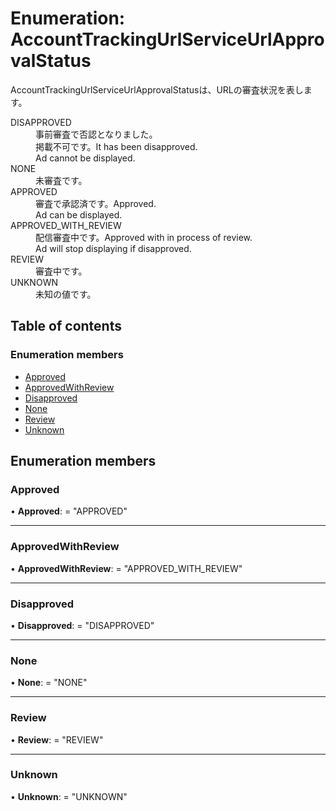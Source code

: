 # Enumeration: AccountTrackingUrlServiceUrlApprovalStatus


<div lang=\"ja\">AccountTrackingUrlServiceUrlApprovalStatusは、URLの審査状況を表します。</div>  <dl class=term>   <dt class=\"term__item\">DISAPPROVED</dt>   <dd class=\"term__desc\"><span lang=\"ja\">事前審査で否認となりました。<br>掲載不可です。</span><span lang=\"en\">It has been disapproved.<br>Ad cannot be displayed.</span></dd>   <dt class=\"term__item\">NONE</dt>   <dd class=\"term__desc\"><span lang=\"ja\">未審査です。</span></dd>   <dt class=\"term__item\">APPROVED</dt>   <dd class=\"term__desc\"><span lang=\"ja\">審査で承認済です。</span><span lang=\"en\">Approved.<br>Ad can be displayed.</span></dd>   <dt class=\"term__item\">APPROVED_WITH_REVIEW</dt>   <dd class=\"term__desc\"><span lang=\"ja\">配信審査中です。</span><span lang=\"en\">Approved with in process of review.<br>Ad will stop displaying if disapproved.</span></dd>   <dt class=\"term__item\">REVIEW</dt>   <dd class=\"term__desc\"><span lang=\"ja\">審査中です。</span></dd>   <dt class=\"term__item\">UNKNOWN</dt>   <dd class=\"term__desc\"><span lang=\"ja\">未知の値です。</span></dd> </dl>

## Table of contents

### Enumeration members

- [Approved](accounttrackingurlserviceurlapprovalstatus.md#approved)
- [ApprovedWithReview](accounttrackingurlserviceurlapprovalstatus.md#approvedwithreview)
- [Disapproved](accounttrackingurlserviceurlapprovalstatus.md#disapproved)
- [None](accounttrackingurlserviceurlapprovalstatus.md#none)
- [Review](accounttrackingurlserviceurlapprovalstatus.md#review)
- [Unknown](accounttrackingurlserviceurlapprovalstatus.md#unknown)

## Enumeration members

### Approved

• **Approved**: = "APPROVED"

___

### ApprovedWithReview

• **ApprovedWithReview**: = "APPROVED\_WITH\_REVIEW"

___

### Disapproved

• **Disapproved**: = "DISAPPROVED"

___

### None

• **None**: = "NONE"

___

### Review

• **Review**: = "REVIEW"

___

### Unknown

• **Unknown**: = "UNKNOWN"
